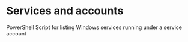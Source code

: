 # Services and accounts

PowerShell Script for listing Windows services running under a service account 
